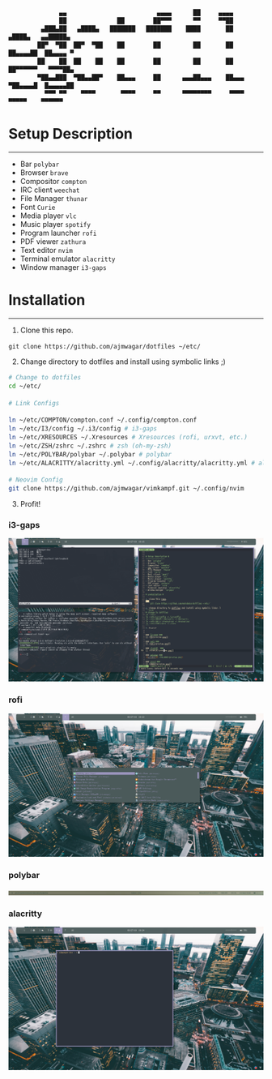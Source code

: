 ```
              ▄▄                         ▄▄▄▄      ██     ▄▄▄▄                         
              ██              ██        ██▀▀▀      ▀▀     ▀▀██                         
         ▄███▄██   ▄████▄   ███████   ███████    ████       ██       ▄████▄   ▄▄█████▄ 
        ██▀  ▀██  ██▀  ▀██    ██        ██         ██       ██      ██▄▄▄▄██  ██▄▄▄▄ ▀ 
        ██    ██  ██    ██    ██        ██         ██       ██      ██▀▀▀▀▀▀   ▀▀▀▀██▄ 
        ▀██▄▄███  ▀██▄▄██▀    ██▄▄▄     ██      ▄▄▄██▄▄▄    ██▄▄▄   ▀██▄▄▄▄█  █▄▄▄▄▄██ 
          ▀▀▀ ▀▀    ▀▀▀▀       ▀▀▀▀     ▀▀      ▀▀▀▀▀▀▀▀     ▀▀▀▀     ▀▀▀▀▀    ▀▀▀▀▀▀  
```

# Setup Description
-----------------
- Bar `polybar`
- Browser `brave`
- Compositor `compton`
- IRC client `weechat`
- File Manager `thunar`
- Font `Curie`
- Media player `vlc`
- Music player `spotify`
- Program launcher `rofi`
- PDF viewer `zathura`
- Text editor `nvim`
- Terminal emulator `alacritty`
- Window manager `i3-gaps`

# Installation 
------------

1. Clone this repo.

`git clone https://github.com/ajmwagar/dotfiles ~/etc/`

2. Change directory to dotfiles and install using symbolic links ;)
```bash
# Change to dotfiles
cd ~/etc/

# Link Configs

ln ~/etc/COMPTON/compton.conf ~/.config/compton.conf
ln ~/etc/I3/config ~/.i3/config # i3-gaps
ln ~/etc/XRESOURCES ~/.Xresources # Xresources (rofi, urxvt, etc.)
ln ~/etc/ZSH/zshrc ~/.zshrc # zsh (oh-my-zsh)
ln ~/etc/POLYBAR/polybar ~/.polybar # polybar
ln ~/etc/ALACRITTY/alacritty.yml ~/.config/alacritty/alacritty.yml # alacritty

# Neovim Config
git clone https://github.com/ajmwagar/vimkampf.git ~/.config/nvim

```
3. Profit!


### i3-gaps
![i3](./I3/preview.png)

### rofi
![rofi](./ROFI/preview.png)

### polybar
![polybar](./POLYBAR/preview.png)

### alacritty
![alacritty](./ALACRITTY/preview.png)

